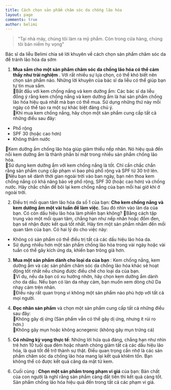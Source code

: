 ```yaml
---
title: Cách chọn sản phẩm chăm sóc da chống lão hóa
layout: page
comments: true
author: belimi
---
```

> "Tại nhà máy, chúng tôi làm ra mỹ phẩm. Còn trong cửa hàng, chúng tôi bán niềm hy vọng"

Bác sĩ da liễu Belimi chia sẻ lời khuyên về cách chọn sản phẩm chăm sóc da để tránh lão hóa da sớm

1. **Mua sắm cho một sản phẩm chăm sóc da chống lão hóa có thể cảm thấy như trải nghiệm** . Với rất nhiều sự lựa chọn, có thể khó biết nên chọn sản phẩm nào. Những lời khuyên của bác sĩ da liễu có thể giúp bạn tự tin mua sắm.  
🌿Bắt đầu với kem chống nắng và kem dưỡng ẩm: Các bác sĩ da liễu đồng ý rằng kem chống nắng và kem dưỡng ẩm là hai sản phẩm chống lão hóa hiệu quả nhất mà bạn có thể mua. Sử dụng những thứ này mỗi ngày có thể tạo ra một sự khác biệt đáng chú ý.  
🌿Khi mua kem chống nắng, hãy chọn một sản phẩm cung cấp tất cả những điều sau đây:  
- Phổ rộng  
- SPF 30 (hoặc cao hơn)  
- Không thấm nước  

🌿Kem dưỡng ẩm chống lão hóa giúp giảm thiểu nếp nhăn. Nó hiệu quả đến nỗi kem dưỡng ẩm là thành phần bí mật trong nhiều sản phẩm chống lão hóa.  
🌿Sử dụng kem dưỡng ẩm với kem chống nắng là tốt. Chỉ cần chắc chắn rằng sản phẩm cung cấp phạm vi bao phủ phổ rộng và SPF từ 30 trở lên.  
🌿Nếu bạn sẽ dành thời gian ngoài trời vào ban ngày, bạn nên thoa kem chống nắng có khả năng bảo vệ phổ rộng, SPF 30 (hoặc cao hơn) và chống nước. Hãy chắc chắn để bôi lại kem chống nắng của bạn mỗi hai giờ khi ở ngoài trời.  

2. Điều trị mối quan tâm lão hóa da số 1 của bạn: **Cho kem chống nắng và kem dưỡng ẩm một vài tuần để làm việc**. Sau đó nhìn vào làn da của bạn. Có còn dấu hiệu lão hóa làm phiền bạn không?
🌿Bằng cách tập trung vào một mối quan tâm, chẳng hạn như nếp nhăn hoặc đốm đen, bạn sẽ nhận được kết quả tốt nhất. Hãy tìm một sản phẩm nhắm đến mối quan tâm của bạn. Có hai lý do cho việc này:
- Không có sản phẩm có thể điều trị tất cả các dấu hiệu lão hóa da.  
- Sử dụng nhiều hơn một sản phẩm chống lão hóa trong vài ngày hoặc vài tuần có thể gây kích ứng da, khiến bạn trông già hơn.  

3. **Mua một sản phẩm dành cho loại da của bạn** : Kem chống nắng, kem dưỡng ẩm và các sản phẩm chăm sóc da chống lão hóa khác sẽ hoạt động tốt nhất nếu chúng được điều chế cho loại da của bạn.  
🌿Ví dụ, nếu da bạn có xu hướng nhờn, hãy chọn kem dưỡng ẩm dành cho da dầu. Nếu bạn có làn da nhạy cảm, bạn muốn xem dòng chữ Da nhạy cảm trên nhãn.  
🌿Điều này rất quan trọng vì không một sản phẩm nào phù hợp với tất cả mọi người.

4. **Đọc nhãn sản phẩm** và chọn một sản phẩm cung cấp tất cả những điều sau đây:  
🌿Không gây dị ứng (Sản phẩm vẫn có thể gây dị ứng, nhưng ít rủi ro hơn.)  
🌿Không gây mụn hoặc không acnegenic (không gây mụn trứng cá)

5. **Có những kỳ vọng thực tế**: Những lời hứa quá đáng, chẳng hạn như nhìn trẻ hơn 10 tuổi qua đêm hoặc nhanh chóng giảm tất cả các dấu hiệu lão hóa, là quá tốt để trở thành sự thật. Điều quan trọng cần nhớ là các sản phẩm chăm sóc da chống lão hóa mang lại kết quả khiêm tốn. Bạn không thể có được kết quả căng da mặt từ kem.

6. Cuối cùng : **Chọn một sản phẩm trong phạm vi giá** của bạn: Bản chất của con người là nghĩ rằng sản phẩm càng đắt tiền thì kết quả càng tốt. Sản phẩm chống lão hóa hiệu quả đến trong tất cả các phạm vi giá.
